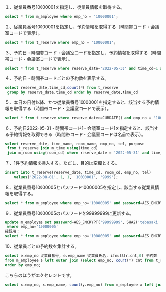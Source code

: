 １、従業員番号10000001を指定し、従業員情報を取得する。
```sql
select * from m_employee where emp_no = '10000001';
```

２、従業員番号10000001を指定し、予約情報を取得する（時間帯コード・会議室コードで表示）。
```sql
select * from t_reserve where emp_no = '10000001';
```

３、予約日・時間帯コード・会議室コードを指定し、予約情報を取得する（時間帯コード・会議室コードで表示）。
```sql
select * from t_reserve where reserve_date='2022-05-31' and time_cd=1 and room_cd=1
```

４、予約日・時間帯コードごとの予約数を表示する。
```sql
select reserve_date,time_cd,count(*) from t_reserve
 group by reserve_date,time_cd order by reserve_date,time_cd
 ```

５、本日の日付以降、かつ従業員番号10000001を指定すると、該当する予約情報を取得する（時間帯コード・会議室コードで表示）。
```sql
select * from t_reserve where reserve_date>=CURDATE() and emp_no = '10000001'
```

６、予約日2022-05-31・時間帯コード1・会議室コード1を指定すると、該当する予約情報を取得できる（時間帯コード・会議室コードは名前で表示）。
```sql
select reserve_date, time_name, room_name, emp_no, tel, purpose
 from t_reserve join m_time using(time_cd)
 join m_room using(room_cd) where reserve_date = '2022-05-31' and time_cd=1 and room_cd=1
```

７、1件予約情報を挿入する。ただし、目的は空欄とする。
```sql
insert into t_reserve(reserve_date, time_cd, room_cd, emp_no, tel)
    values('2022-08-01', 1, 1, '10000001', '9999');
```

８、従業員番号10000005とパスワード10000005を指定し、該当する従業員情報を取得する。
```sql
select * from m_employee where emp_no='10000005' and password=AES_ENCRYPT('10000005', SHA2('tebasaki',512));
```

９、従業員番号10000005のパスワードを99999999に更新する。
```sql
update m_employee set password=AES_ENCRYPT('99999999', SHA2('tebasaki',512))
 where emp_no='10000005'
確認用：
select * from m_employee where emp_no='10000005' and password=AES_ENCRYPT('99999999', SHA2('tebasaki',512))
```

10、従業員ごとの予約数を集計する。
```sql
select e.emp_no 従業員番号, e.emp_name 従業員氏名, ifnull(r.cnt,0) 予約数
from m_employee e left outer join (select emp_no, count(*) cnt from t_reserve group by emp_no) r using(emp_no) 
order by emp_no;
```
こちらのほうがエクセレントです。
```sql
select x.emp_no, x.emp_name, count(y.emp_no) from m_employee x left join t_reserve y using(emp_no) group by emp_no, emp_name;
```
